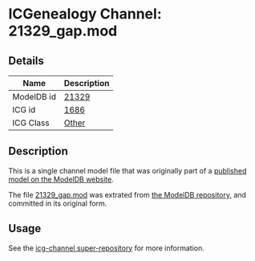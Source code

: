 # ICGenealogy Channel: 21329\_gap.mod

## Details

Name | Description
---- | -----------
ModelDB id | [21329](http://senselab.med.yale.edu/ModelDB/ShowModel.cshtml?model=21329)
ICG id | [1686](http://icg.neurotheory.ox.ac.uk/channels/other/1686)
ICG Class | [Other](http://icg.neurotheory.ox.ac.uk/channels/other)

## Description

This is a single channel model file that was originally part of a [published model on the ModelDB website](http://senselab.med.yale.edu/mModelDB/ShowModel.cshtml?model=21329).

The file [21329\_gap.mod](21329_gap.mod) was extrated from [the ModelDB repository](http://senselab.med.yale.edu/ModelDB/ShowModel.cshtml?model=21329), and committed in its original form.

## Usage

See the [icg-channel super-repository](https://github.com/icgenealogy/icg-channels) for more information.